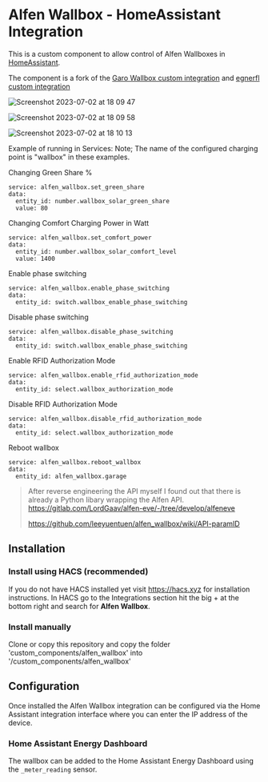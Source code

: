 
# Alfen Wallbox - HomeAssistant Integration

This is a custom component to allow control of Alfen Wallboxes in [HomeAssistant](https://home-assistant.io).

The component is a fork of the [Garo Wallbox custom integration](https://github.com/sockless-coding/garo_wallbox) and [egnerfl custom integration](https://github.com/egnerfl/alfen_wallbox)

![Screenshot 2023-07-02 at 18 09 47](https://github.com/leeyuentuen/alfen_wallbox/assets/1487966/322e9e05-117f-4adc-b159-7177533fde01)

![Screenshot 2023-07-02 at 18 09 58](https://github.com/leeyuentuen/alfen_wallbox/assets/1487966/310f0537-9bc4-49a0-9552-0c8414b97425)

![Screenshot 2023-07-02 at 18 10 13](https://github.com/leeyuentuen/alfen_wallbox/assets/1487966/f5e2670d-4bd8-40d2-bbbe-f0628cff6273)


Example of running in Services:
Note; The name of the configured charging point is "wallbox" in these examples.

Changing Green Share %
```
service: alfen_wallbox.set_green_share
data:
  entity_id: number.wallbox_solar_green_share
  value: 80
```

Changing Comfort Charging Power in Watt
```
service: alfen_wallbox.set_comfort_power
data:
  entity_id: number.wallbox_solar_comfort_level
  value: 1400
```

Enable phase switching
```
service: alfen_wallbox.enable_phase_switching
data:
  entity_id: switch.wallbox_enable_phase_switching
```


Disable phase switching
```
service: alfen_wallbox.disable_phase_switching
data:
  entity_id: switch.wallbox_enable_phase_switching
```

Enable RFID Authorization Mode
```
service: alfen_wallbox.enable_rfid_authorization_mode
data:
  entity_id: select.wallbox_authorization_mode
```

Disable RFID Authorization Mode
```
service: alfen_wallbox.disable_rfid_authorization_mode
data:
  entity_id: select.wallbox_authorization_mode
```

Reboot wallbox
```
service: alfen_wallbox.reboot_wallbox
data:
  entity_id: alfen_wallbox.garage
```


> After reverse engineering the API myself I found out that there is already a Python libary wrapping the Alfen API.
> https://gitlab.com/LordGaav/alfen-eve/-/tree/develop/alfeneve
> 
> https://github.com/leeyuentuen/alfen_wallbox/wiki/API-paramID

## Installation

### Install using HACS (recommended)
If you do not have HACS installed yet visit https://hacs.xyz for installation instructions.
In HACS go to the Integrations section hit the big + at the bottom right and search for **Alfen Wallbox**.

### Install manually
Clone or copy this repository and copy the folder 'custom_components/alfen_wallbox' into '<homeassistant config>/custom_components/alfen_wallbox'

## Configuration

Once installed the Alfen Wallbox integration can be configured via the Home Assistant integration interface 
where you can enter the IP address of the device.

### Home Assistant Energy Dashboard
The wallbox can be added to the Home Assistant Energy Dashboard using the `_meter_reading` sensor.
